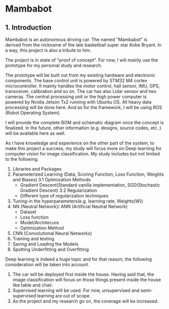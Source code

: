 # Mambabot

## 1. Introduction
Mambabot is an autonomous driving car. The named "Mambabot" is derived from the nickname of the late basketball super star Kobe Bryant.
In a way, this project is also a tribute to him.

The project is in state of "proof of concept". For now, I will mainly use the prototype for my personal study and research.

The prototype will be built out from my existing hardware and electronic components.
The base control unit is powered by STM32 M4 cortex microcontroller. It mainly handles the motor control, hall sensor, IMU, GPS, transceiver,
calibration and so on. The car has also Lidar sensor and two cameras.
The central processing unit or the high power computer is powered by Nvidia Jetson Tx2 running with Ubuntu OS. All heavy data processing
will be done here. And as for the framework, I will be using ROS (Robot Operating System).

I will provide the complete BOM and schematic diagram once the concept is finalized.
In the future, other information (e.g. designs, source codes, etc..) will be available here as well.

As I have knowledge and experience on the other part of the system, to make this project a success, my study will focus more on Deep learning for computer vision for image classification.
My study includes but not limited to the following.
1. Libraries and Packages
2. Parameterized Learning (Data, Scoring Function, Loss Function, Weights and Biases)
3.1 Optimization Methods
   - Gradient Descent(Standard vanilla implementation, SGD(Stochastic Gradient Descent)
3.2 Regularization
   - Different type of regularization techniques
4. Tuning-in the hyperparameters(e.g. learning rate, Weights(W))
5. NN (Neutral Network)/ ANN (Artificial Neutral Network)
   - Dataset
   - Loss function
   - Model/Architecure
   - Optimization Method
5. CNN (Convolutional Neural Networks)
6. Training and testing
7. Saving and Loading the Models
8. Spotting Underfitting and Overfitting
   
   
Deep learning is indeed a huge topic and for that reason, the following consideration will be taken into account.
1. The car will be deployed first inside the house. Having said that, the image classification will focus on those things present inside the house like table and chair.
2. Supervised learning will be used. For now, unsupervised and semi-supervised learning are out of scope.
3. As the project and my research go on, the coverage will be increased.

